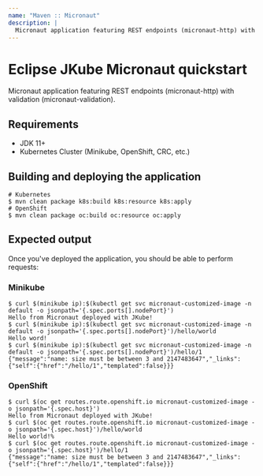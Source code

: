 ```yaml
---
name: "Maven :: Micronaut"
description: |
  Micronaut application featuring REST endpoints (micronaut-http) with validation (micronaut-validation).
---
```

# Eclipse JKube Micronaut quickstart

Micronaut application featuring REST endpoints (micronaut-http) with validation (micronaut-validation).

## Requirements

- JDK 11+
- Kubernetes Cluster (Minikube, OpenShift, CRC, etc.)

## Building and deploying the application

```shell script
# Kubernetes
$ mvn clean package k8s:build k8s:resource k8s:apply
# OpenShift
$ mvn clean package oc:build oc:resource oc:apply
```
## Expected output

Once you've deployed the application, you should be able to perform requests:

### Minikube

```shell script
$ curl $(minikube ip):$(kubectl get svc micronaut-customized-image -n default -o jsonpath='{.spec.ports[].nodePort}')
Hello from Micronaut deployed with JKube!
$ curl $(minikube ip):$(kubectl get svc micronaut-customized-image -n default -o jsonpath='{.spec.ports[].nodePort}')/hello/world
Hello word!
$ curl $(minikube ip):$(kubectl get svc micronaut-customized-image -n default -o jsonpath='{.spec.ports[].nodePort}')/hello/1
{"message":"name: size must be between 3 and 2147483647","_links":{"self":{"href":"/hello/1","templated":false}}}
```

### OpenShift

```shell script
$ curl $(oc get routes.route.openshift.io micronaut-customized-image -o jsonpath='{.spec.host}')
Hello from Micronaut deployed with JKube!
$ curl $(oc get routes.route.openshift.io micronaut-customized-image -o jsonpath='{.spec.host}')/hello/world
Hello world!%
$ curl $(oc get routes.route.openshift.io micronaut-customized-image -o jsonpath='{.spec.host}')/hello/1
{"message":"name: size must be between 3 and 2147483647","_links":{"self":{"href":"/hello/1","templated":false}}}
```
